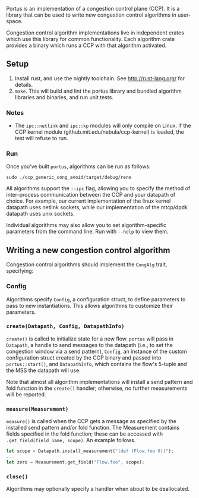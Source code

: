Portus is an implementation of a congestion control plane (CCP).
It is a library that can be used to write new congestion control
algorithms in user-space. 

Congestion control algorithm implementations live in independent crates
which use this library for common functionality. Each algorithm crate
provides a binary which runs a CCP with that algorithm activated.

## Setup

1. Install rust, and use the nightly toolchain. See http://rust-lang.org/ for details.
2. `make`. This will build and lint the portus library and bundled algorithm libraries and binaries, and run unit tests.

### Notes

- The `ipc::netlink` and `ipc::kp` modules will only compile on Linux. If the CCP kernel module (github.mit.edu/nebula/ccp-kernel) is loaded, the test will refuse to run.

### Run

Once you've built `portus`, algorithms can be run as follows:

```
sudo ./ccp_generic_cong_avoid/target/debug/reno
```

All algorithms support the `--ipc` flag, allowing you to specify the method of
inter-process communication between the CCP and your datapath of choice. For
example, our current implementation of the linux kernel datapath uses netlink
sockets, while our implementation of the mtcp/dpdk datapath uses unix sockets.

Individual algorithms may also allow you to set algorithm-specific parameters
from the command line. Run with `--help` to view them.

## Writing a new congestion control algorithm

Congestion control algorithms should implement the `CongAlg` trait, specifying:

### Config

Algorithms specify `Config`, a configuration struct, to define parameters to pass to new instantiations. This allows algorithms to customize their parameters.

### `create(Datapath, Config, DatapathInfo)`

`create()` is called to initialize state for a new flow. `portus` will pass in `Datapath`, a handle to send messages to the datapath (i.e., to set the congestion window via a send pattern), `Config`, an instance of the custom configuration struct created by the CCP binary and passed into `portus::start()`, and `DatapathInfo`, which contains the flow's 5-tuple and the MSS the datapath will use.

Note that almost all algorithm implementations will install a send pattern and fold function in the `create()` handler; otherwise, no further measurements will be reported.

### `measure(Measurement)`

`measure()` is called when the CCP gets a message as specified by the installed send pattern and/or fold function. The Measurement contains fields specified in the fold function; these can be accessed with `.get_field(field_name, scope)`.
An example follows.

```rust
let scope = Datapath.install_measurement("(def (Flow.foo 0))");
...
let zero = Measurement.get_field("Flow.foo", scope);
```

### `close()`

Algorithms may optionally specify a handler when about to be deallocated.
